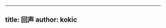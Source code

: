 
---
title: 回声
author: kokic
---

[](./rational-points.md#:embed)
[](./periodic-functions.md#:embed)
